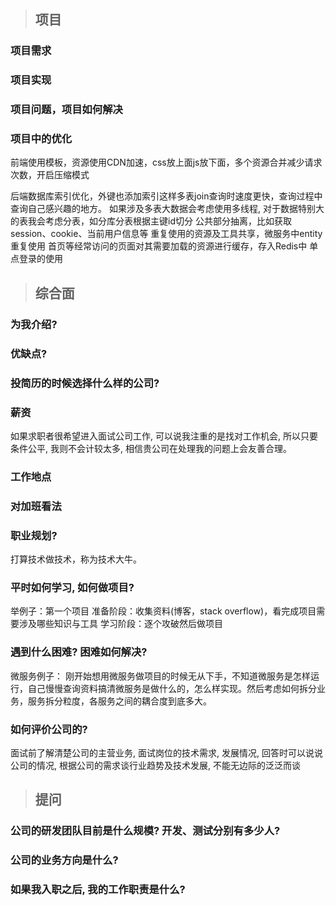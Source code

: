 > ## 项目

### 项目需求
### 项目实现
### 项目问题，项目如何解决
### 项目中的优化
前端使用模板，资源使用CDN加速，css放上面js放下面，多个资源合并减少请求次数，开启压缩模式

后端数据库索引优化，外键也添加索引这样多表join查询时速度更快，查询过程中查询自己感兴趣的地方。 如果涉及多表大数据会考虑使用多线程, 对于数据特别大的表我会考虑分表，如分库分表根据主键id切分
公共部分抽离，比如获取session、cookie、当前用户信息等
重复使用的资源及工具共享，微服务中entity重复使用
首页等经常访问的页面对其需要加载的资源进行缓存，存入Redis中
单点登录的使用

> ## 综合面

### 为我介绍?
### 优缺点?
### 投简历的时候选择什么样的公司?
### 薪资
如果求职者很希望进入面试公司工作, 可以说我注重的是找对工作机会, 所以只要条件公平, 我则不会计较太多, 相信贵公司在处理我的问题上会友善合理。

### 工作地点
### 对加班看法
### 职业规划?
打算技术做技术，称为技术大牛。

### 平时如何学习, 如何做项目?
举例子：第一个项目
准备阶段：收集资料(博客，stack overflow)，看完成项目需要涉及哪些知识与工具
学习阶段：逐个攻破然后做项目

### 遇到什么困难? 困难如何解决?
微服务例子：
刚开始想用微服务做项目的时候无从下手，不知道微服务是怎样运行，自己慢慢查询资料搞清微服务是做什么的，怎么样实现。然后考虑如何拆分业务，服务拆分粒度，各服务之间的耦合度到底多大。

### 如何评价公司的?
面试前了解清楚公司的主营业务, 面试岗位的技术需求, 发展情况, 回答时可以说说公司的情况, 根据公司的需求谈行业趋势及技术发展, 不能无边际的泛泛而谈

> ## 提问

### 公司的研发团队目前是什么规模? 开发、测试分别有多少人? 
### 公司的业务方向是什么? 
### 如果我入职之后, 我的工作职责是什么? 